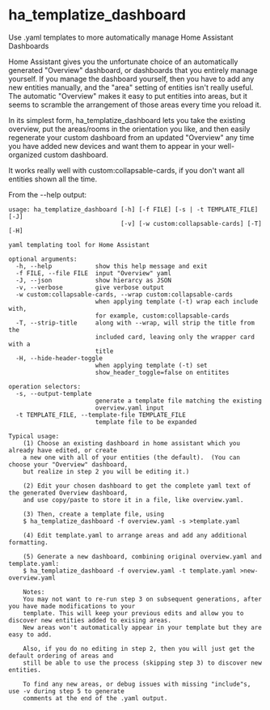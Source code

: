 # ha_templatize_dashboard
Use .yaml templates to more automatically manage Home Assistant Dashboards

Home Assistant gives you the unfortunate choice of an automatically generated "Overview" dashboard, or dashboards that you 
entirely manage yourself. If you manage the dashboard yourself, then you have to add any new entities manually, and the "area"
setting of entities isn't really useful. The automatic "Overview" makes it easy to put entities into areas, but it seems to 
scramble the arrangement of those areas every time you reload it.

In its simplest form, ha_templatize_dashboard lets you take the existing overview, put the areas/rooms in the orientation you 
like, and then easily regenerate your custom dashboard from an updated "Overview" any time you have added new devices and want
them to appear in your well-organized custom dashboard.

It works really well with custom:collapsable-cards, if you don't want all entities shown all the time.

From the --help output:

    usage: ha_templatize_dashboard [-h] [-f FILE] [-s | -t TEMPLATE_FILE] [-J]
                                   [-v] [-w custom:collapsable-cards] [-T] [-H]
    
    yaml templating tool for Home Assistant
    
    optional arguments:
      -h, --help            show this help message and exit
      -f FILE, --file FILE  input "Overview" yaml
      -J, --json            show hierarcy as JSON
      -v, --verbose         give verbose output
      -w custom:collapsable-cards, --wrap custom:collapsable-cards
                            when applying template (-t) wrap each include with,
                            for example, custom:collapsable-cards
      -T, --strip-title     along with --wrap, will strip the title from the
                            included card, leaving only the wrapper card with a
                            title
      -H, --hide-header-toggle
                            when applying template (-t) set
                            show_header_toggle=false on entitites
    
    operation selectors:
      -s, --output-template
                            generate a template file matching the existing
                            overview.yaml input
      -t TEMPLATE_FILE, --template-file TEMPLATE_FILE
                            template file to be expanded
    
    Typical usage:
        (1) Choose an existing dashboard in home assistant which you already have edited, or create 
        a new one with all of your entities (the default).  (You can choose your "Overview" dashboard,
        but realize in step 2 you will be editing it.)
    
        (2) Edit your chosen dashboard to get the complete yaml text of the generated Overview dashboard, 
        and use copy/paste to store it in a file, like overview.yaml.
    
        (3) Then, create a template file, using
        $ ha_templatize_dashboard -f overview.yaml -s >template.yaml
    
        (4) Edit template.yaml to arrange areas and add any additional formatting.
    
        (5) Generate a new dashboard, combining original overview.yaml and template.yaml:
        $ ha_templatize_dashboard -f overview.yaml -t template.yaml >new-overview.yaml
    
        Notes:
        You may not want to re-run step 3 on subsequent generations, after you have made modifications to your
        template. This will keep your previous edits and allow you to discover new entities added to exising areas. 
        New areas won't automatically appear in your template but they are easy to add.
    
        Also, if you do no editing in step 2, then you will just get the default ordering of areas and
        still be able to use the process (skipping step 3) to discover new entities.
    
        To find any new areas, or debug issues with missing "include"s, use -v during step 5 to generate
        comments at the end of the .yaml output.

